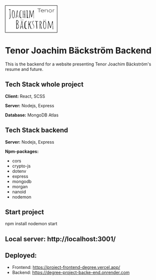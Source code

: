 ![Logo](./images/logo-dark2-readme.svg)

# Tenor Joachim Bäckström Backend

This is the backend for a website presenting Tenor Joachim Bäckström's resume and future.

## Tech Stack whole project

**Client:** React, SCSS

**Server:** Nodejs, Express

**Database:** MongoDB Atlas

## Tech Stack backend

**Server:** Nodejs, Express

**Npm-packages:**

- cors
- crypto-js
- dotenv
- express
- mongodb
- morgan
- nanoid
- nodemon

## Start project

npm install
nodemon start

## Local server: http://localhost:3001/

## Deployed:

- Frontend: https://project-frontend-degree.vercel.app/
- Backend: https://degree-project-backe-end.onrender.com
